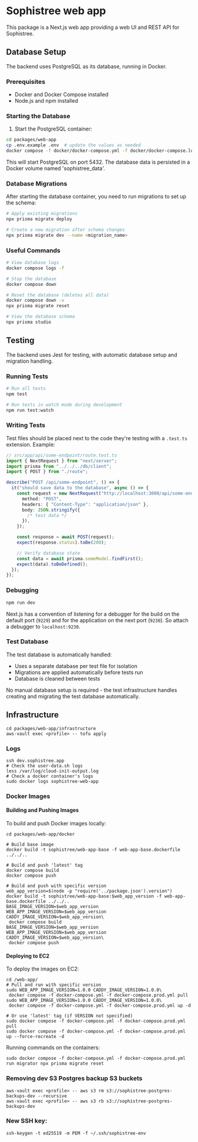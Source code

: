 # Sophistree web app

This package is a Next.js web app providing a web UI and REST API for Sophistree.

## Database Setup

The backend uses PostgreSQL as its database, running in Docker.

### Prerequisites

- Docker and Docker Compose installed
- Node.js and npm installed

### Starting the Database

1. Start the PostgreSQL container:

```bash
cd packages/web-app
cp .env.example .env  # update the values as needed
docker compose -f docker/docker-compose.yml -f docker/docker-compose.local.yml --env-file .env -p sophistree up -d db
```

This will start PostgreSQL on port 5432. The database data is persisted in a Docker volume named 'sophistree_data'.

### Database Migrations

After starting the database container, you need to run migrations to set up the schema:

```bash
# Apply existing migrations
npx prisma migrate deploy

# Create a new migration after schema changes
npx prisma migrate dev --name <migration_name>
```

### Useful Commands

```bash
# View database logs
docker compose logs -f

# Stop the database
docker compose down

# Reset the database (deletes all data)
docker compose down -v
npx prisma migrate reset

# View the database schema
npx prisma studio
```

## Testing

The backend uses Jest for testing, with automatic database setup and migration handling.

### Running Tests

```bash
# Run all tests
npm test

# Run tests in watch mode during development
npm run test:watch
```

### Writing Tests

Test files should be placed next to the code they're testing with a `.test.ts` extension. Example:

```typescript
// src/app/api/some-endpoint/route.test.ts
import { NextRequest } from "next/server";
import prisma from "../../../db/client";
import { POST } from "./route";

describe("POST /api/some-endpoint", () => {
  it("should save data to the database", async () => {
    const request = new NextRequest("http://localhost:3000/api/some-endpoint", {
      method: "POST",
      headers: { "Content-Type": "application/json" },
      body: JSON.stringify({
        /* test data */
      }),
    });

    const response = await POST(request);
    expect(response.status).toBe(200);

    // Verify database state
    const data = await prisma.someModel.findFirst();
    expect(data).toBeDefined();
  });
});
```

### Debugging

```sh
npm run dev
```

Next.js has a convention of listening for a debugger for the build on the default port (`9229`)
and for the application on the next port (`9230`). So attach a debugger to `localhost:9230`.

### Test Database

The test database is automatically handled:

- Uses a separate database per test file for isolation
- Migrations are applied automatically before tests run
- Database is cleaned between tests

No manual database setup is required - the test infrastructure handles creating and migrating the test database automatically.

## Infrastructure

```shell
cd packages/web-app/infrastructure
aws-vault exec <profile> -- tofu apply
```

### Logs

```shell
ssh dev.sophistree.app
# Check the user-data.sh logs
less /var/log/cloud-init-output.log
# Check a docker container's logs
sudo docker logs sophistree-web-app
```

### Docker Images

#### Building and Pushing Images

To build and push Docker images locally:

```shell
cd packages/web-app/docker

# Build base image
docker build -t sophistree/web-app-base -f web-app-base.dockerfile ../../..

# Build and push 'latest' tag
docker compose build
docker compose push

# Build and push with specific version
web_app_version=$(node -p "require('../package.json').version")
docker build -t sophistree/web-app-base:$web_app_version -f web-app-base.dockerfile ../../..
BASE_IMAGE_VERSION=$web_app_version WEB_APP_IMAGE_VERSION=$web_app_version CADDY_IMAGE_VERSION=$web_app_version\
 docker compose build
BASE_IMAGE_VERSION=$web_app_version WEB_APP_IMAGE_VERSION=$web_app_version CADDY_IMAGE_VERSION=$web_app_version\
 docker compose push
```

#### Deploying to EC2

To deploy the images on EC2:

```shell
cd /web-app/
# Pull and run with specific version
sudo WEB_APP_IMAGE_VERSION=1.0.0 CADDY_IMAGE_VERSION=1.0.0\
 docker compose -f docker-compose.yml -f docker-compose.prod.yml pull
sudo WEB_APP_IMAGE_VERSION=1.0.0 CADDY_IMAGE_VERSION=1.0.0\
 docker compose -f docker-compose.yml -f docker-compose.prod.yml up -d

# Or use 'latest' tag (if VERSION not specified)
sudo docker compose -f docker-compose.yml -f docker-compose.prod.yml pull
sudo docker compose -f docker-compose.yml -f docker-compose.prod.yml up --force-recreate -d
```

Running commands on the containers:

```shell
sudo docker compose -f docker-compose.yml -f docker-compose.prod.yml run migrator npx prisma migrate reset
```

### Removing dev S3 Postgres backup S3 buckets

```shell
aws-vault exec <profile> -- aws s3 rm s3://sophistree-postgres-backups-dev --recursive
aws-vault exec <profile> -- aws s3 rb s3://sophistree-postgres-backups-dev
```

### New SSH key:

```shell
ssh-keygen -t ed25519 -m PEM -f ~/.ssh/sophistree-env
```
